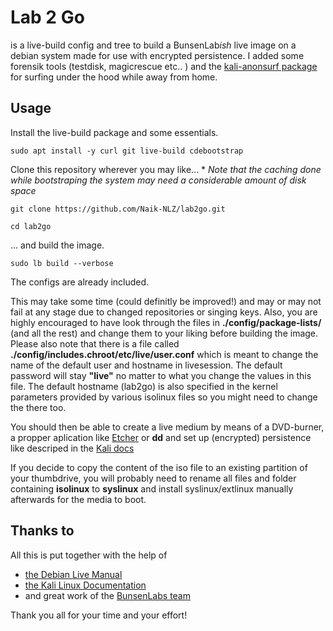 # Lab 2 Go

is a live-build config and tree to build a BunsenLab*ish* live image
on a debian system made for use with encrypted persistence.
I added some forensik tools (testdisk, magicrescue etc.. ) and the [kali-anonsurf package](https://github.com/Und3rf10w/kali-anonsurf) for surfing under the hood while away from home. 

## Usage

Install the live-build package and some essentials.

`sudo apt install -y curl git live-build cdebootstrap`

Clone this repository wherever you may like... 
\* *Note that the caching done while bootstraping the system may need a considerable amount of disk space*

`git clone https://github.com/Naik-NLZ/lab2go.git`

`cd lab2go`

... and build the image.

`sudo lb build --verbose`

The configs are already included.

This may take some time (could definitly be improved!) and may or may not fail at any stage due to changed repositories or singing keys.
Also, you are highly encouraged to have look through the files in **./config/package-lists/** (and all the rest) and change them to your liking before building the image.
Please also note that there is a file called **./config/includes.chroot/etc/live/user.conf** which is meant to change the name of the default user and hostname in livesession. The default password will stay **"live"** no matter to what you change the values in this file. The default hostname (lab2go) is also specified in the kernel parameters provided by various isolinux files so you might need to change the there too.


You should then be able to create a live medium by means of a DVD-burner, a propper aplication like [Etcher](https://www.balena.io/etcher/) or **dd**
and set up (encrypted) persistence like descriped in the [Kali docs](https://www.kali.org/docs/usb/dojo-kali-linux-usb-persistence-encryption/)

If you decide to copy the content of the iso file to an existing partition of your thumbdrive, you will probably need to rename all files and folder containing **isolinux** to **syslinux** and install syslinux/extlinux manually afterwards for the media to boot. 


## Thanks to

All this is put together with the help of 
 - [the Debian Live Manual](https://live-team.pages.debian.net/live-manual/html/live-manual/toc.en.html)
 - [the Kali Linux Documentation](https://www.kali.org/docs/)
 - and great work of the [BunsenLabs team](https://bunsenlabs.org)
 
Thank you all for your time and your effort!



